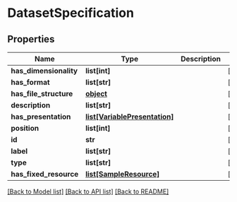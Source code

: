 # DatasetSpecification

## Properties
Name | Type | Description | Notes
------------ | ------------- | ------------- | -------------
**has_dimensionality** | **list[int]** |  | [optional] 
**has_format** | **list[str]** |  | [optional] 
**has_file_structure** | [**object**](.md) |  | [optional] 
**description** | **list[str]** |  | [optional] 
**has_presentation** | [**list[VariablePresentation]**](VariablePresentation.md) |  | [optional] 
**position** | **list[int]** |  | [optional] 
**id** | **str** |  | [optional] 
**label** | **list[str]** |  | [optional] 
**type** | **list[str]** |  | [optional] 
**has_fixed_resource** | [**list[SampleResource]**](SampleResource.md) |  | [optional] 

[[Back to Model list]](../README.md#documentation-for-models) [[Back to API list]](../README.md#documentation-for-api-endpoints) [[Back to README]](../README.md)


